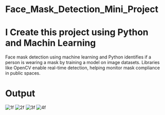 # Face_Mask_Detection_Mini_Project
# I Create this project using Python and Machin Learning 
  Face mask detection using machine learning and Python identifies if a person is wearing a 
  mask by training a model on image datasets. Libraries like OpenCV enable real-time 
  detection, helping monitor mask compliance in public spaces.
# Output
![1f](https://github.com/user-attachments/assets/8f1c129d-68e6-4d33-ac9b-59fe333bdc04)
![2f](https://github.com/user-attachments/assets/d51ef409-cdfb-4fc2-a681-c11701f29721)
![3f](https://github.com/user-attachments/assets/961f1ee2-8706-41f7-805e-61ddc50386cb)
![4f](https://github.com/user-attachments/assets/3a52d875-222c-4cb0-bc4c-df426803ae12)
